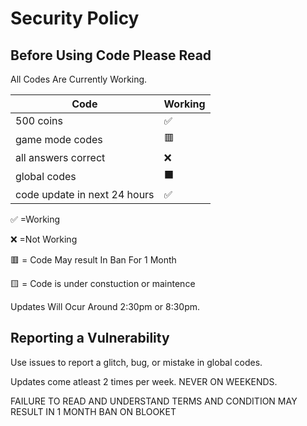# Security Policy

## Before Using Code Please Read

All Codes Are Currently Working.

| Code |   Working        |
| ------- | ------------------ |
| 500 coins  | :white_check_mark: |
| game mode codes  |:red_square:   |
| all answers correct  |:x:|
| global codes | ⬛ |
| code update in next 24 hours  | ✅ 

:white_check_mark:    =Working


:x:                   =Not Working  


🟥                   = Code May result In Ban For 1 Month

🟨                   = Code is under constuction or maintence 

Updates Will Ocur Around 2:30pm or 8:30pm.

## Reporting a Vulnerability

Use issues to report a glitch, bug, or mistake in global codes.

Updates come atleast 2 times per week. NEVER ON WEEKENDS.



FAILURE TO READ AND UNDERSTAND TERMS AND CONDITION MAY RESULT IN 1 MONTH BAN ON BLOOKET
